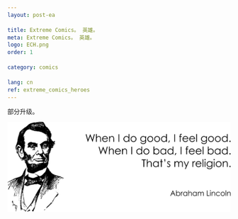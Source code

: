 ```yaml
---
layout: post-ea

title: Extreme Comics。 英雄。
meta: Extreme Comics。 英雄。
logo: ECH.png
order: 1

category: comics

lang: cn
ref: extreme_comics_heroes
---
```


部分升级。

<a data-fancybox="gallery" href="/img/programming/Lincoln.png"><img src="/img/programming/Lincoln.png" alt=""></a>
